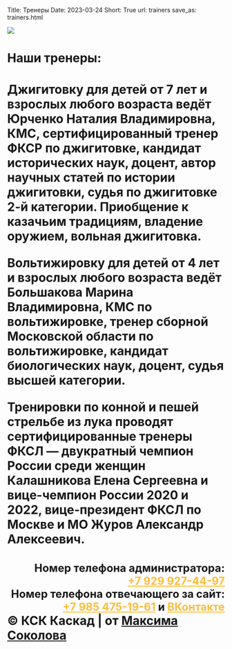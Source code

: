 Title: Тренеры
Date: 2023-03-24
Short: True
url: trainers
save_as: trainers.html

<div class="emblem_mini">
          <a href="/"><img src="/theme/images/emblemob.png"></a>

<h1 class='nashi_trenn'>Наши тренеры:<h1>

<div class="trenn">
     <a class='tn' style='background-image: url("/theme/images/.png")'><p><b>Джигитовку</b> для детей от 7 лет и взрослых любого возраста
     ведёт <b class='two'>Юрченко Наталия Владимировна</b>, КМС, сертифицированный тренер ФКСР по джигитовке, кандидат исторических наук, доцент, автор научных статей по истории джигитовки, судья по джигитовке 2-й категории. Приобщение к казачьим традициям, владение оружием, вольная джигитовка.</p></a>
     <a class='tn' style='background-image: url("/theme/images/.png")'><p><b>Вольтижировку</b> для детей от 4 лет и взрослых любого возраста ведёт <b class='two'>Большакова Марина Владимировна</b>, КМС по вольтижировке, тренер сборной Московской области по вольтижировке, кандидат биологических наук, доцент, судья высшей категории.</p></a>
     <a class='tn' style='background-image: url("/theme/images/.png")'><p><b>Тренировки по конной и пешей стрельбе из лука</b> проводят сертифицированные тренеры ФКСЛ — двукратный чемпион России среди женщин <b class='two'>Калашникова Елена Сергеевна</b> и вице-чемпион России 2020 и 2022, вице-президент ФКСЛ по Москве и МО <b class='two'>Журов Александр Алексеевич</b>.</p></a>
</div>

<div class="footer2" style='margin-top: 35px;'>
     <div class='titlef' style='text-align: right; font-size: 25px;'>Номер телефона администратора: <br><a href="tel:+79299274497" style='color: #FFBC39;'><b>+7 929 927-44-97</b></a></div>
     <div class='titlef' style='text-align: right; font-size: 25px;'>Номер телефона отвечающего за сайт: <br><a href="tel:+79854751961" style='color: #FFBC39;'><b>+7 985 475-19-61</b></a> и <a href="https://vk.com/maxim_lyubertsy" style='color: #FFBC39;'>ВКонтакте</a></div>
     <div class="contein3"><b>© КСК Каскад | от <a href='https://vk.com/maxim_lyubertsy'>Максима Соколова</a></b></div>
</div>